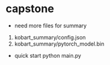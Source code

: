 # capstone

- need more files for summary
1. kobart_summary/config.json
2. kobart_summary/pytorch_model.bin

- quick start
python main.py
